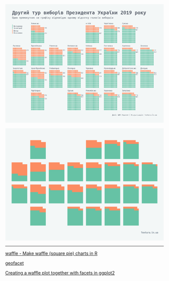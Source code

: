 ![](geowaffle.png)

![](postcard.png)

***

[waffle - Make waffle (square pie) charts in R ](https://github.com/hrbrmstr/waffle)

[geofacet](https://hafen.github.io/geofacet/)

[Creating a waffle plot together with facets in ggplot2](https://stackoverflow.com/questions/52741666/creating-a-waffle-plot-together-with-facets-in-ggplot2)